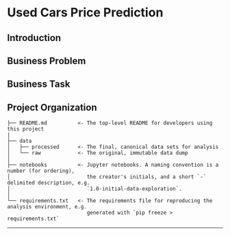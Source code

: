 Used Cars Price Prediction 
==============================
Introduction
-------------


Business Problem 
------------


Business Task
------------


Project Organization
------------

    ├── README.md          <- The top-level README for developers using this project
    |
    ├── data
    │   ├── processed      <- The final, canonical data sets for analysis
    │   └── raw            <- The original, immutable data dump
    │
    ├── notebooks          <- Jupyter notebooks. A naming convention is a number (for ordering),
    │                         the creator's initials, and a short `-` delimited description, e.g.
    │                         `1.0-initial-data-exploration`.
    │
    └── requirements.txt   <- The requirements file for reproducing the analysis environment, e.g.
                              generated with `pip freeze > requirements.txt`

--------